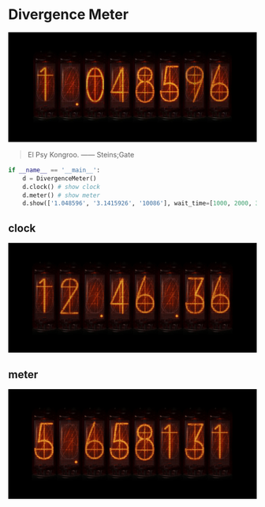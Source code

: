 # Divergence Meter

![divergence](assets/divergence.png)

> El Psy Kongroo.  —— Steins;Gate

```python
if __name__ == '__main__':
    d = DivergenceMeter()
    d.clock() # show clock
    d.meter() # show meter
    d.show(['1.048596', '3.1415926', '10086'], wait_time=[1000, 2000, 3000]) # custom image sequence
```



## clock

![clock](assets/clock.gif)

## meter

![clock](assets/meter.gif)

